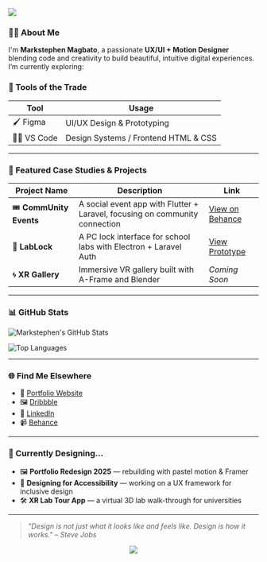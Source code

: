 <!-- Banner -->
<img src="https://capsule-render.vercel.app/api?type=soft&color=gradient&height=180&section=header&text=Hi%20I'm%20Markstephen%20👋&fontSize=40&fontAlign=70&desc=A%20Minimal%20UX%20%26%20UI%20Designer%20Exploring%20Future%20Interfaces%20✨&descAlign=70" />

### 👨‍🎨 About Me

I'm **Markstephen Magbato**, a passionate **UX/UI + Motion Designer** blending code and creativity to build beautiful, intuitive digital experiences.  
I’m currently exploring:




### 🧰 Tools of the Trade

| Tool       | Usage                         |
|------------|-------------------------------|
| 🖌️ Figma   | UI/UX Design & Prototyping     |
| 👨‍💻 VS Code | Design Systems / Frontend HTML & CSS |

---

### 📁 Featured Case Studies & Projects

| Project Name | Description | Link |
|--------------|-------------|------|
| 🎟️ **CommUnity Events** | A social event app with Flutter + Laravel, focusing on community connection | [View on Behance](https://behance.net/) |
| 🧊 **LabLock** | A PC lock interface for school labs with Electron + Laravel Auth | [View Prototype](https://your-prototype-link) |
| 🌀 **XR Gallery** | Immersive VR gallery built with A-Frame and Blender | *Coming Soon* |

---

### 📊 GitHub Stats

![Markstephen's GitHub Stats](https://github-readme-stats.vercel.app/api?username=your-markgwapo123&show_icons=true&theme=calm&hide=prs&count_private=true)

![Top Languages](https://github-readme-stats.vercel.app/api/top-langs/?username=markgwapoko123&layout=compact&theme=calm)

---

### 🌐 Find Me Elsewhere

- 🎨 [Portfolio Website](https://your-portfolio.com)
- 🖼️ [Dribbble](https://dribbble.com/yourusername)
- 💼 [LinkedIn](https://linkedin.com/in/yourusername)
- 📹 [Behance](https://behance.net/yourusername)

---

### 🧪 Currently Designing...

- 🖼️ **Portfolio Redesign 2025** — rebuilding with pastel motion & Framer  
- 🧠 **Designing for Accessibility** — working on a UX framework for inclusive design  
- 🛠️ **XR Lab Tour App** — a virtual 3D lab walk-through for universities  

---

> *"Design is not just what it looks like and feels like. Design is how it works." – Steve Jobs*

<!-- footer flair -->
<p align="center">
  <img src="https://capsule-render.vercel.app/api?type=waving&color=gradient&height=120&section=footer"/>
</p>
